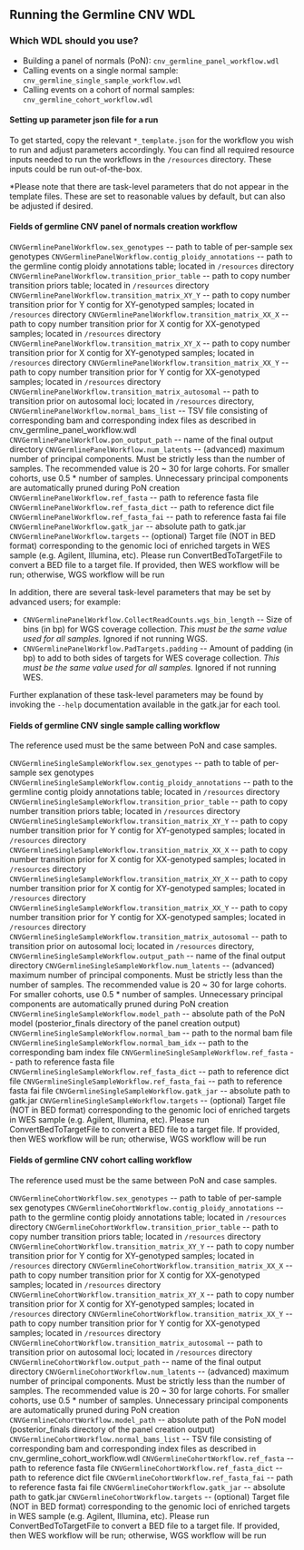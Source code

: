 ## Running the Germline CNV WDL

### Which WDL should you use?
- Building a panel of normals (PoN): ``cnv_germline_panel_workflow.wdl``
- Calling events on a single normal sample: ``cnv_germline_single_sample_workflow.wdl``
- Calling events on a cohort of normal samples: ``cnv_germline_cohort_workflow.wdl``

#### Setting up parameter json file for a run

To get started, copy the relevant ``*_template.json`` for the workflow you wish to run and adjust parameters accordingly.
You can find all required resource inputs needed to run the workflows in the ``/resources`` directory. These inputs could be run out-of-the-box.

*Please note that there are task-level parameters that do not appear in the template files.  These are set to reasonable values by default, but can also be adjusted if desired.

#### Fields of germline CNV panel of normals creation workflow

  ``CNVGermlinePanelWorkflow.sex_genotypes`` -- path to table of per-sample sex genotypes
  ``CNVGermlinePanelWorkflow.contig_ploidy_annotations`` --  path to the germline contig ploidy annotations table; located in ``/resources`` directory
  ``CNVGermlinePanelWorkflow.transition_prior_table`` -- path to copy number transition priors table; located in ``/resources`` directory
  ``CNVGermlinePanelWorkflow.transition_matrix_XY_Y`` -- path to copy number transition prior for Y contig for XY-genotyped samples; located in ``/resources`` directory
  ``CNVGermlinePanelWorkflow.transition_matrix_XX_X`` -- path to copy number transition prior for X contig for XX-genotyped samples; located in ``/resources`` directory
  ``CNVGermlinePanelWorkflow.transition_matrix_XY_X`` -- path to copy number transition prior for X contig for XY-genotyped samples; located in ``/resources`` directory
  ``CNVGermlinePanelWorkflow.transition_matrix_XX_Y`` -- path to copy number transition prior for Y contig for XX-genotyped samples; located in ``/resources`` directory
  ``CNVGermlinePanelWorkflow.transition_matrix_autosomal`` -- path to transition prior on autosomal loci; located in ``/resources`` directory,
  ``CNVGermlinePanelWorkflow.normal_bams_list`` -- TSV file consisting of corresponding bam and corresponding index files as described in cnv_germline_panel_workflow.wdl
  ``CNVGermlinePanelWorkflow.pon_output_path`` -- name of the final output directory
  ``CNVGermlinePanelWorkflow.num_latents`` -- (advanced) maximum number of principal components. Must be strictly less than the number of samples. The recommended value is 20 ~ 30 for large cohorts. For smaller cohorts, use 0.5 * number of samples. Unnecessary principal components are automatically pruned during PoN creation
  ``CNVGermlinePanelWorkflow.ref_fasta`` -- path to reference fasta file
  ``CNVGermlinePanelWorkflow.ref_fasta_dict`` -- path to reference dict file
  ``CNVGermlinePanelWorkflow.ref_fasta_fai`` -- path to reference fasta fai file
  ``CNVGermlinePanelWorkflow.gatk_jar`` -- absolute path to gatk.jar
  ``CNVGermlinePanelWorkflow.targets`` -- (optional) Target file (NOT in BED format) corresponding to the genomic loci of enriched targets in WES sample (e.g. Agilent, Illumina, etc). Please run ConvertBedToTargetFile to convert a BED file to a target file. If provided, then WES workflow will be run; otherwise, WGS workflow will be run
  
  In addition, there are several task-level parameters that may be set by advanced users; for example:
  
  - ``CNVGermlinePanelWorkflow.CollectReadCounts.wgs_bin_length`` -- Size of bins (in bp) for WGS coverage collection.  *This must be the same value used for all samples.*  Ignored if not running WGS.
  - ``CNVGermlinePanelWorkflow.PadTargets.padding`` -- Amount of padding (in bp) to add to both sides of targets for WES coverage collection.  *This must be the same value used for all samples.*  Ignored if not running WES.
  
  Further explanation of these task-level parameters may be found by invoking the ``--help`` documentation available in the gatk.jar for each tool.


#### Fields of germline CNV single sample calling workflow

The reference used must be the same between PoN and case samples.

  ``CNVGermlineSingleSampleWorkflow.sex_genotypes`` -- path to table of per-sample sex genotypes
  ``CNVGermlineSingleSampleWorkflow.contig_ploidy_annotations`` --  path to the germline contig ploidy annotations table; located in ``/resources`` directory
  ``CNVGermlineSingleSampleWorkflow.transition_prior_table`` -- path to copy number transition priors table; located in ``/resources`` directory
  ``CNVGermlineSingleSampleWorkflow.transition_matrix_XY_Y`` -- path to copy number transition prior for Y contig for XY-genotyped samples; located in ``/resources`` directory
  ``CNVGermlineSingleSampleWorkflow.transition_matrix_XX_X`` -- path to copy number transition prior for X contig for XX-genotyped samples; located in ``/resources`` directory
  ``CNVGermlineSingleSampleWorkflow.transition_matrix_XY_X`` -- path to copy number transition prior for X contig for XY-genotyped samples; located in ``/resources`` directory
  ``CNVGermlineSingleSampleWorkflow.transition_matrix_XX_Y`` -- path to copy number transition prior for Y contig for XX-genotyped samples; located in ``/resources`` directory
  ``CNVGermlineSingleSampleWorkflow.transition_matrix_autosomal`` -- path to transition prior on autosomal loci; located in ``/resources`` directory,
  ``CNVGermlineSingleSampleWorkflow.output_path`` -- name of the final output directory
  ``CNVGermlineSingleSampleWorkflow.num_latents`` -- (advanced) maximum number of principal components. Must be strictly less than the number of samples. The recommended value is 20 ~ 30 for large cohorts. For smaller cohorts, use 0.5 * number of samples. Unnecessary principal components are automatically pruned during PoN creation
  ``CNVGermlineSingleSampleWorkflow.model_path`` -- absolute path of the PoN model (posterior_finals directory of the panel creation output)
  ``CNVGermlineSingleSampleWorkflow.normal_bam`` -- path to the normal bam file
  ``CNVGermlineSingleSampleWorkflow.normal_bam_idx`` -- path to the corresponding bam index file
  ``CNVGermlineSingleSampleWorkflow.ref_fasta`` -- path to reference fasta file
  ``CNVGermlineSingleSampleWorkflow.ref_fasta_dict`` -- path to reference dict file
  ``CNVGermlineSingleSampleWorkflow.ref_fasta_fai`` -- path to reference fasta fai file
  ``CNVGermlineSingleSampleWorkflow.gatk_jar`` -- absolute path to gatk.jar
  ``CNVGermlineSingleSampleWorkflow.targets`` -- (optional) Target file (NOT in BED format) corresponding to the genomic loci of enriched targets in WES sample (e.g. Agilent, Illumina, etc). Please run ConvertBedToTargetFile to convert a BED file to a target file. If provided, then WES workflow will be run; otherwise, WGS workflow will be run


#### Fields of germline CNV cohort calling workflow

The reference used must be the same between PoN and case samples.

  ``CNVGermlineCohortWorkflow.sex_genotypes`` -- path to table of per-sample sex genotypes
  ``CNVGermlineCohortWorkflow.contig_ploidy_annotations`` --  path to the germline contig ploidy annotations table; located in ``/resources`` directory
  ``CNVGermlineCohortWorkflow.transition_prior_table`` -- path to copy number transition priors table; located in ``/resources`` directory
  ``CNVGermlineCohortWorkflow.transition_matrix_XY_Y`` -- path to copy number transition prior for Y contig for XY-genotyped samples; located in ``/resources`` directory
  ``CNVGermlineCohortWorkflow.transition_matrix_XX_X`` -- path to copy number transition prior for X contig for XX-genotyped samples; located in ``/resources`` directory
  ``CNVGermlineCohortWorkflow.transition_matrix_XY_X`` -- path to copy number transition prior for X contig for XY-genotyped samples; located in ``/resources`` directory
  ``CNVGermlineCohortWorkflow.transition_matrix_XX_Y`` -- path to copy number transition prior for Y contig for XX-genotyped samples; located in ``/resources`` directory
  ``CNVGermlineCohortWorkflow.transition_matrix_autosomal`` -- path to transition prior on autosomal loci; located in ``/resources`` directory
  ``CNVGermlineCohortWorkflow.output_path`` -- name of the final output directory
  ``CNVGermlineCohortWorkflow.num_latents`` -- (advanced) maximum number of principal components. Must be strictly less than the number of samples. The recommended value is 20 ~ 30 for large cohorts. For smaller cohorts, use 0.5 * number of samples. Unnecessary principal components are automatically pruned during PoN creation
  ``CNVGermlineCohortWorkflow.model_path`` -- absolute path of the PoN model (posterior_finals directory of the panel creation output)
  ``CNVGermlineCohortWorkflow.normal_bams_list`` -- TSV file consisting of corresponding bam and corresponding index files as described in cnv_germline_cohort_workflow.wdl
  ``CNVGermlineCohortWorkflow.ref_fasta`` -- path to reference fasta file
  ``CNVGermlineCohortWorkflow.ref_fasta_dict`` -- path to reference dict file
  ``CNVGermlineCohortWorkflow.ref_fasta_fai`` -- path to reference fasta fai file
  ``CNVGermlineCohortWorkflow.gatk_jar`` -- absolute path to gatk.jar
  ``CNVGermlineCohortWorkflow.targets`` -- (optional) Target file (NOT in BED format) corresponding to the genomic loci of enriched targets in WES sample (e.g. Agilent, Illumina, etc). Please run ConvertBedToTargetFile to convert a BED file to a target file. If provided, then WES workflow will be run; otherwise, WGS workflow will be run
